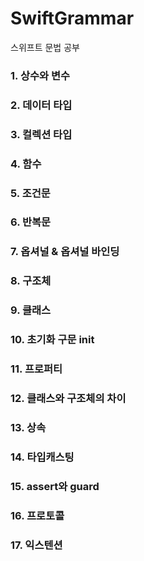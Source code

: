 # SwiftGrammar

스위프트 문법 공부

### 1. 상수와 변수

### 2. 데이터 타입

### 3. 컬렉션 타입

### 4. 함수

### 5. 조건문

### 6. 반복문

### 7. 옵셔널 & 옵셔널 바인딩

### 8. 구조체

### 9. 클래스

### 10. 초기화 구문 init

### 11. 프로퍼티

### 12. 클래스와 구조체의 차이

### 13. 상속

### 14. 타입캐스팅

### 15. assert와 guard

### 16. 프로토콜

### 17. 익스텐션
